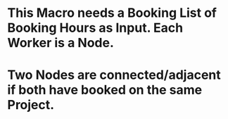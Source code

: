 # This Macro needs a Booking List of Booking Hours as Input. Each Worker is a Node. 
# Two Nodes are connected/adjacent if both have booked on the same Project.

